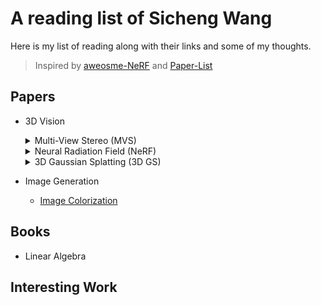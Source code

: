 # A reading list of Sicheng Wang

Here is my list of reading along with their links and some of my thoughts.
> Inspired by [aweosme-NeRF](https://github.com/awesome-NeRF/awesome-NeRF) and [Paper-List](https://github.com/YanjieZe/Paper-List?tab=readme-ov-file)

## Papers

- 3D Vision

  <details>
  <summary>Multi-View Stereo (MVS)</summary>
  </details>


  <details>
  <summary>Neural Radiation Field (NeRF)</summary>
  </details>


  <details>
  <summary>3D Gaussian Splatting (3D GS)</summary>
  - [3D Gaussian Splatting for Real-Time Radiance Field Rendering](Papers/3DGS/3DGS.md) - [SIGGRAPH 2023] <br>
  - [2D Gaussian Splatting for Geometrically Accurate Radiance Fields](Papers/3DGS/2DGS.md) - [SIGGRAPH 2024]  <br>
  - [Gaussian Opacity Fields: Efficient Adaptive Surface Reconstruction in Unbounded Scenes](Papers/3DGS/GOF) - [SIGGRAPH Asia 2024]  <br>
  - [RaDe-GS: Rasterizing Depth in Gaussian Splatting](Papers/3DGS/RadeGS) - [ArXiv 2024]   <br>
  - [PGSR: Planar-based Gaussian Splatting for Efficient and High-Fidelity Surface Reconstruction](Papers/3DGS/PGSR) - [TVCG 2024]  <br>
  </details>

- Image Generation
  - [Image Colorization]()

## Books
- Linear Algebra
  
## Interesting Work
